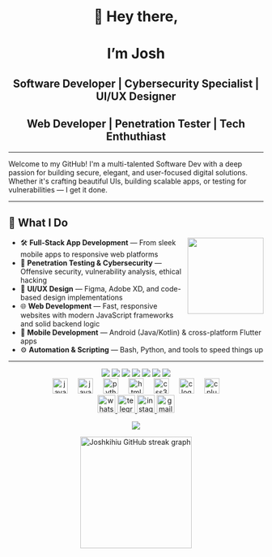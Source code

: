 <div align="center">
  <h1>👋 Hey there,</h1>
   <h1>I’m Josh</h1>
   <h2>Software Developer | Cybersecurity Specialist | UI/UX Designer </h2>
   <h2>Web Developer | Penetration Tester | Tech Enthuthiast</h2>
</div>

---
Welcome to my GitHub! I'm a multi-talented Software Dev with a deep passion for building secure, elegant, and user-focused digital solutions. Whether it's crafting beautiful UIs, building scalable apps, or testing for vulnerabilities — I get it done.

---
## 💼 What I Do
<img align="right" height="150" src="https://platform.vox.com/wp-content/uploads/sites/2/chorus/uploads/chorus_asset/file/18370644/hackers_white.gif?quality=90&strip=all&crop=21.875,0,56.25,100" />

- 🛠️ **Full-Stack App Development** — From sleek mobile apps to responsive web platforms
- 🔐 **Penetration Testing & Cybersecurity** — Offensive security, vulnerability analysis, ethical hacking
- 🎨 **UI/UX Design** — Figma, Adobe XD, and code-based design implementations
- 🌐 **Web Development** — Fast, responsive websites with modern JavaScript frameworks and solid backend logic
- 📱 **Mobile Development** — Android (Java/Kotlin) & cross-platform Flutter apps
- ⚙️ **Automation & Scripting** — Bash, Python, and tools to speed things up
  

---
<!--
<div align="center">
  <img src="https://github-readme-stats.vercel.app/api/top-langs?username=Ghost-ip&locale=en&hide_title=false&layout=compact&card_width=320&langs_count=5&theme=dracula&hide_border=false" height="150" alt="Ghost-ip languages graph" />
</div>
-->

<div align="center">
  <img src="https://img.shields.io/badge/Java-45%25-orange?style=for-the-badge&logo=java&logoColor=white" />
  <img src="https://img.shields.io/badge/JavaScript-20%25-yellow?style=for-the-badge&logo=javascript&logoColor=black" />
  <img src="https://img.shields.io/badge/Python-15%25-blue?style=for-the-badge&logo=python&logoColor=white" />
  <img src="https://img.shields.io/badge/HTML-10%25-e34c26?style=for-the-badge&logo=html5&logoColor=white" />
  <img src="https://img.shields.io/badge/CSS-5%25-264de4?style=for-the-badge&logo=css3&logoColor=white" />
  <img src="https://img.shields.io/badge/C-3%25-555555?style=for-the-badge&logo=c&logoColor=white" />
  <img src="https://img.shields.io/badge/C++-2%25-00599C?style=for-the-badge&logo=c%2B%2B&logoColor=white" />
</div>


<div align="center">
  <img src="https://cdn.jsdelivr.net/gh/devicons/devicon/icons/java/java-original.svg" height="30" alt="java logo" />
  <img width="12" />
  <img src="https://cdn.jsdelivr.net/gh/devicons/devicon/icons/javascript/javascript-original.svg" height="30" alt="javascript logo" />
  <img width="12" />
  <img src="https://cdn.jsdelivr.net/gh/devicons/devicon/icons/python/python-original.svg" height="30" alt="python logo" />
  <img width="12" />
  <img src="https://cdn.jsdelivr.net/gh/devicons/devicon/icons/html5/html5-original.svg" height="30" alt="html5 logo" />
  <img width="12" />
  <img src="https://cdn.jsdelivr.net/gh/devicons/devicon/icons/css3/css3-original.svg" height="30" alt="css3 logo" />
  <img width="12" />
  <img src="https://cdn.jsdelivr.net/gh/devicons/devicon/icons/c/c-original.svg" height="30" alt="c logo" />
  <img width="12" />
  <img src="https://cdn.jsdelivr.net/gh/devicons/devicon/icons/cplusplus/cplusplus-original.svg" height="30" alt="cplusplus logo" />
</div>


<div align="center">

  <a href="https://wa.me/qr/MPTDGSW4WDP3F1" target="_blank">
    <img src="https://img.shields.io/static/v1?message=WhatsApp&logo=whatsapp&label=&color=25D366&logoColor=white&labelColor=&style=for-the-badge" height="35" alt="whatsapp logo" />
  </a>

  <a href="https://t.me/KoolkidTopG" target="_blank">
    <img src="https://img.shields.io/static/v1?message=Telegram&logo=telegram&label=&color=26A5E4&logoColor=white&labelColor=&style=for-the-badge" height="35" alt="telegram logo" />
  </a>

  <a href="https://www.instagram.com/jo_sh_muh?igsh=MW90NTc0Y3RtcnJrdw==" target="_blank">
    <img src="https://img.shields.io/static/v1?message=Instagram&logo=instagram&label=&color=E4405F&logoColor=white&labelColor=&style=for-the-badge" height="35" alt="instagram logo" />
  </a>

  <a href="mailto:joshuamuhoro06@gmail.com" target="_blank">
    <img src="https://img.shields.io/static/v1?message=Gmail&logo=gmail&label=&color=D14836&logoColor=white&labelColor=&style=for-the-badge" height="35" alt="gmail logo" />
  </a>

</div>


</p> <p align="center"> <img src="https://github-readme-activity-graph.vercel.app/graph?username=Joshkihiu&theme=react-dark" /> </p>

<div align="center">
  <img src="https://streak-stats.demolab.com?user=Ghost-ip&locale=en&mode=daily&theme=dark&hide_border=false&border_radius=5&order=3" height="220" alt="Joshkihiu GitHub streak graph" />
</div>

